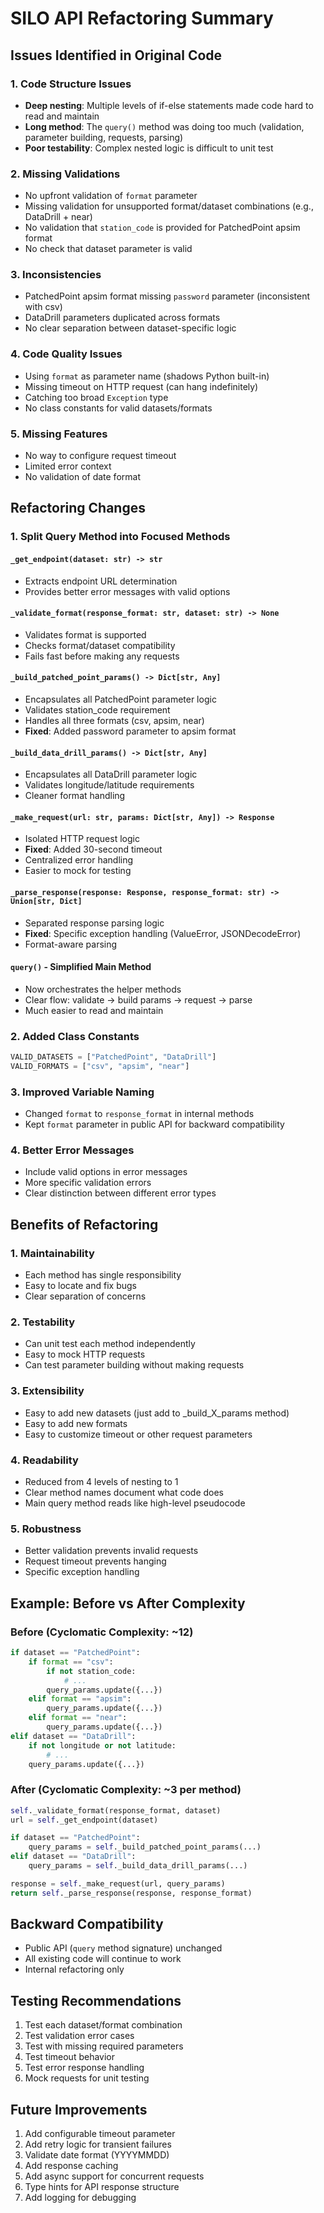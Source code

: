 # SILO API Refactoring Summary

## Issues Identified in Original Code

### 1. **Code Structure Issues**
- **Deep nesting**: Multiple levels of if-else statements made code hard to read and maintain
- **Long method**: The `query()` method was doing too much (validation, parameter building, requests, parsing)
- **Poor testability**: Complex nested logic is difficult to unit test

### 2. **Missing Validations**
- No upfront validation of `format` parameter
- Missing validation for unsupported format/dataset combinations (e.g., DataDrill + near)
- No validation that `station_code` is provided for PatchedPoint apsim format
- No check that dataset parameter is valid

### 3. **Inconsistencies**
- PatchedPoint apsim format missing `password` parameter (inconsistent with csv)
- DataDrill parameters duplicated across formats
- No clear separation between dataset-specific logic

### 4. **Code Quality Issues**
- Using `format` as parameter name (shadows Python built-in)
- Missing timeout on HTTP request (can hang indefinitely)
- Catching too broad `Exception` type
- No class constants for valid datasets/formats

### 5. **Missing Features**
- No way to configure request timeout
- Limited error context
- No validation of date format

## Refactoring Changes

### 1. **Split Query Method into Focused Methods**

#### `_get_endpoint(dataset: str) -> str`
- Extracts endpoint URL determination
- Provides better error messages with valid options

#### `_validate_format(response_format: str, dataset: str) -> None`
- Validates format is supported
- Checks format/dataset compatibility
- Fails fast before making any requests

#### `_build_patched_point_params() -> Dict[str, Any]`
- Encapsulates all PatchedPoint parameter logic
- Validates station_code requirement
- Handles all three formats (csv, apsim, near)
- **Fixed**: Added password parameter to apsim format

#### `_build_data_drill_params() -> Dict[str, Any]`
- Encapsulates all DataDrill parameter logic
- Validates longitude/latitude requirements
- Cleaner format handling

#### `_make_request(url: str, params: Dict[str, Any]) -> Response`
- Isolated HTTP request logic
- **Fixed**: Added 30-second timeout
- Centralized error handling
- Easier to mock for testing

#### `_parse_response(response: Response, response_format: str) -> Union[str, Dict]`
- Separated response parsing logic
- **Fixed**: Specific exception handling (ValueError, JSONDecodeError)
- Format-aware parsing

#### `query()` - Simplified Main Method
- Now orchestrates the helper methods
- Clear flow: validate → build params → request → parse
- Much easier to read and maintain

### 2. **Added Class Constants**
```python
VALID_DATASETS = ["PatchedPoint", "DataDrill"]
VALID_FORMATS = ["csv", "apsim", "near"]
```

### 3. **Improved Variable Naming**
- Changed `format` to `response_format` in internal methods
- Kept `format` parameter in public API for backward compatibility

### 4. **Better Error Messages**
- Include valid options in error messages
- More specific validation errors
- Clear distinction between different error types

## Benefits of Refactoring

### 1. **Maintainability**
- Each method has single responsibility
- Easy to locate and fix bugs
- Clear separation of concerns

### 2. **Testability**
- Can unit test each method independently
- Easy to mock HTTP requests
- Can test parameter building without making requests

### 3. **Extensibility**
- Easy to add new datasets (just add to _build_X_params method)
- Easy to add new formats
- Easy to customize timeout or other request parameters

### 4. **Readability**
- Reduced from 4 levels of nesting to 1
- Clear method names document what code does
- Main query method reads like high-level pseudocode

### 5. **Robustness**
- Better validation prevents invalid requests
- Request timeout prevents hanging
- Specific exception handling

## Example: Before vs After Complexity

### Before (Cyclomatic Complexity: ~12)
```python
if dataset == "PatchedPoint":
    if format == "csv":
        if not station_code:
            # ...
        query_params.update({...})
    elif format == "apsim":
        query_params.update({...})
    elif format == "near":
        query_params.update({...})
elif dataset == "DataDrill":
    if not longitude or not latitude:
        # ...
    query_params.update({...})
```

### After (Cyclomatic Complexity: ~3 per method)
```python
self._validate_format(response_format, dataset)
url = self._get_endpoint(dataset)

if dataset == "PatchedPoint":
    query_params = self._build_patched_point_params(...)
elif dataset == "DataDrill":
    query_params = self._build_data_drill_params(...)

response = self._make_request(url, query_params)
return self._parse_response(response, response_format)
```

## Backward Compatibility

- Public API (`query` method signature) unchanged
- All existing code will continue to work
- Internal refactoring only

## Testing Recommendations

1. Test each dataset/format combination
2. Test validation error cases
3. Test with missing required parameters
4. Test timeout behavior
5. Test error response handling
6. Mock requests for unit testing

## Future Improvements

1. Add configurable timeout parameter
2. Add retry logic for transient failures
3. Validate date format (YYYYMMDD)
4. Add response caching
5. Add async support for concurrent requests
6. Type hints for API response structure
7. Add logging for debugging
